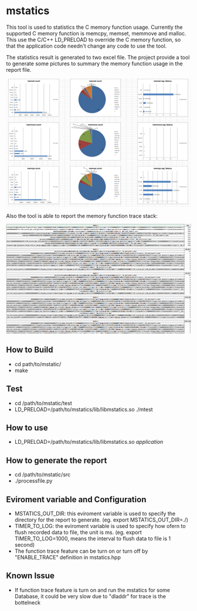 # mstatics 

This tool is used to statistics the C memory function usage. Currently the supported C memory function is memcpy, memset, memmove and malloc. This use the C/C++ LD_PRELOAD to override the C memory function, so that the application code needn't change any code to use the tool.

The statistics result is generated to two excel file. The project provide a tool to generate some pictures to summary the memory function usage in the report file.

![image info](./Capture.PNG)

Also the tool is able to report the memory function trace stack:

![image info](./Capture_trace.PNG)

## How to Build

* cd path/to/mstatic/
* make

## Test 
* cd /path/to/mstatic/test
* LD_PRELOAD=/path/to/mstatics/lib/libmstatics.so ./mtest

## How to use
*  LD_PRELOAD=/path/to/mstatics/lib/libmstatics.so *application*

## How to generate the report
* cd /path/to/mstatic/src
* ./processfile.py

## Eviroment variable and Configuration
* MSTATICS_OUT_DIR: this eviroment variable is used to specify the directory for the report to generate. (eg. export MSTATICS_OUT_DIR=./)
* TIMER_TO_LOG: the eviroment variable is used to specify how ofern to flush recorded data to file, the unit is ms. (eg. export TIMER_TO_LOG=1000, means the interval to flush data to file is 1 second)
* The function trace feature can be turn on or turn off by "ENABLE_TRACE" definition in mstatics.hpp

## Known Issue
* If function trace feature is turn on and run the mstatics for some Database, it could be very slow due to "dladdr" for trace is the bottelneck

